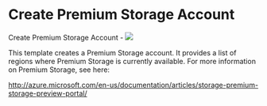 # Create Premium Storage Account

Create Premium Storage Account  - <a href="https://portal.azure.com/#create/Microsoft.Template/uri/https%3A%2F%2Fraw.githubusercontent.com%2FAzure%2Fazure-quickstart-templates%2Fmaster%2F101-create-storage-account-premium%2Fazuredeploy.json" target="_blank">
    <img src="http://azuredeploy.net/deploybutton.png"/>
</a>

This template creates a Premium Storage account. It provides a list of regions where Premium Storage is currently available. For more information on Premium Storage, see here:

http://azure.microsoft.com/en-us/documentation/articles/storage-premium-storage-preview-portal/

